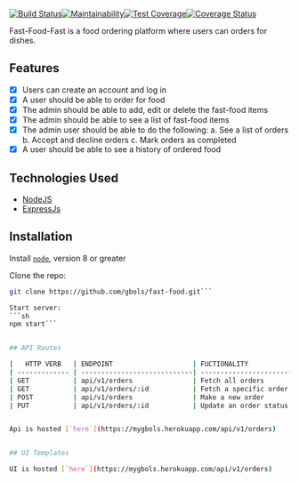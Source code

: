 [![Build Status](https://travis-ci.org/gbols/fast-food.svg?branch=develop)](https://travis-ci.org/gbols/fast-food)[![Maintainability](https://api.codeclimate.com/v1/badges/63f1a09e6bd8a52a3c06/maintainability)](https://codeclimate.com/github/gbols/fast-food/maintainability)[![Test Coverage](https://api.codeclimate.com/v1/badges/63f1a09e6bd8a52a3c06/test_coverage)](https://codeclimate.com/github/gbols/fast-food/test_coverage)[![Coverage Status](https://coveralls.io/repos/github/gbols/fast-food/badge.svg)](https://coveralls.io/github/gbols/fast-food)

Fast-Food-Fast​ is a food ordering platform where users can orders for dishes.

## Features

* [x] Users can create an account and log in
* [X] A user should be able to order for food
* [X] The admin should be able to add, edit or delete the fast-food items
* [X] The admin should be able to see a list of fast-food items
* [X] The admin user should be able to do the following:
       a. See a list of orders
       b. Accept and decline orders
       c. Mark orders as completed
* [X] A user should be able to see a history of ordered food

## Technologies Used

* [NodeJS](https://nodejs.org/en/)
* [ExpressJs](https://expressjs.com/)


## Installation

Install [`node`](https://nodejs.org/en/download/), version 8 or greater

Clone the repo:
```sh
git clone https://github.com/gbols/fast-food.git```

Start server:
```sh
npm start```


## API Routes

|   HTTP VERB   | ENDPOINT                    | FUCTIONALITY                          |
| ------------- | ----------------------------| --------------------------------------|
| GET           | api/v1/orders               | Fetch all orders                      |
| GET           | api/v1/orders/:id           | Fetch a specific order                |
| POST          | api/v1/orders               | Make a new order                      |
| PUT           | api/v1/orders/:id           | Update an order status                |


Api is hosted [`here`](https://mygbols.herokuapp.com/api/v1/orders)


## UI Templates

UI is hosted [`here`](https://mygbols.herokuapp.com/api/v1/orders)
